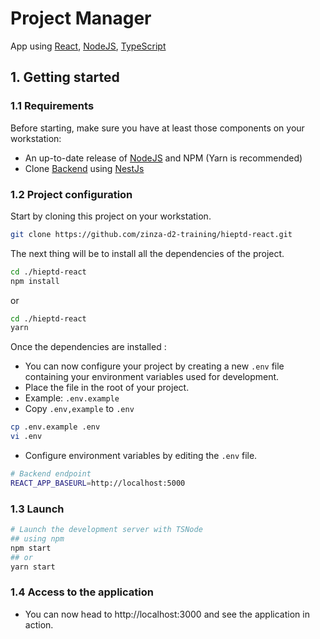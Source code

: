 <h1>Project Manager</h1>

App using [React](https://reactjs.org/), [NodeJS](https://nodejs.org/en/), [TypeScript](https://www.typescriptlang.org/)

## 1. Getting started

### 1.1 Requirements

Before starting, make sure you have at least those components on your workstation:

-  An up-to-date release of [NodeJS](https://nodejs.org/) and NPM (Yarn is recommended)
-  Clone [Backend](https://github.com/zinza-d2-training/hieptd-nestjs.git) using [NestJs](https://nestjs.com/)

### 1.2 Project configuration

Start by cloning this project on your workstation.

```sh
git clone https://github.com/zinza-d2-training/hieptd-react.git
```

The next thing will be to install all the dependencies of the project.

```sh
cd ./hieptd-react
npm install
```

or

```sh
cd ./hieptd-react
yarn
```

Once the dependencies are installed :

-  You can now configure your project by creating a new `.env` file containing your environment variables used for development.
-  Place the file in the root of your project.
-  Example: `.env.example`
-  Copy `.env,example` to `.env`

```sh
cp .env.example .env
vi .env
```

-  Configure environment variables by editing the `.env` file.

```sh
# Backend endpoint
REACT_APP_BASEURL=http://localhost:5000
```

### 1.3 Launch

```sh
# Launch the development server with TSNode
## using npm
npm start
## or
yarn start
```

### 1.4 Access to the application

-  You can now head to http://localhost:3000 and see the application in action.
